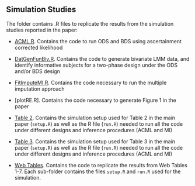 ## Simulation Studies

The folder contains .R files to replicate the results from the simulation studies reported in the paper:

* [ACML.R](https://github.com/ChiaraDG/MultivariateODS_LMM/blob/main/Simulation%20Studies/ACML.R). Contains the code to run ODS and BDS using ascertainment corrected likelihood

* [DatGenFunBiv.R](https://github.com/ChiaraDG/MultivariateODS_LMM/blob/main/Simulation%20Studies/DatGenFunBiv.R). Contains the code to generate bivariate LMM data, and identify informative subjects for a two-phase design under the ODS and/or BDS design

* [FitImputeMI.R](https://github.com/ChiaraDG/MultivariateODS_LMM/blob/main/Simulation%20Studies/FitImputeMI.R). Contains the code necessary to run the multiple imputation approach

* [plotRE.R]. Contains the code necessary to generate Figure 1 in the paper

* [Table 2](https://github.com/ChiaraDG/MultivariateODS_LMM/tree/main/Simulation%20Studies/Table%202). Contains the simulation setup used for Table 2 in the main paper (`setup.R`) as well as the R file (`run.R`) needed to run all the code under different designs and inference procedures (ACML and MI)

* [Table 3](https://github.com/ChiaraDG/MultivariateODS_LMM/tree/main/Simulation%20Studies/Table%203). Contains the simulation setup used for Table 3 in the main paper (`setup.R`) as well as the R file (`run.R`) needed to run all the code under different designs and inference procedures (ACML and MI)

* [Web Tables](https://github.com/ChiaraDG/MultivariateODS_LMM/tree/main/Simulation%20Studies/Web%20Tables). Contains the code to replicate the results from Web Tables 1-7. Each sub-folder contains the files `setup.R` and `run.R` used for the simulation.

